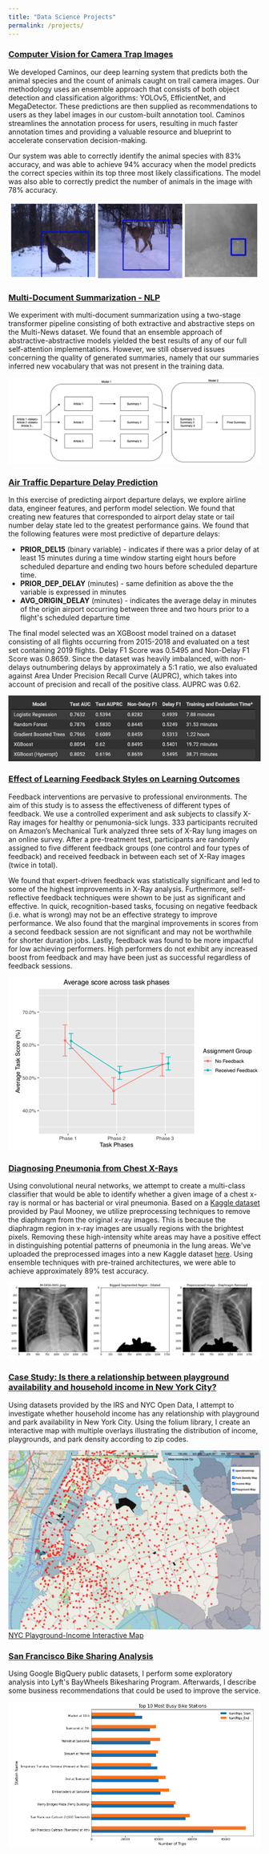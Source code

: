 ```yaml
---
title: "Data Science Projects"
permalink: /projects/
---
```


### [Computer Vision for Camera Trap Images](https://www.ischool.berkeley.edu/projects/2021/caminos-intelligent-trail-camera-annotation)
We developed Caminos, our deep learning system that predicts both the animal species and the count of animals caught on trail camera images. Our methodology uses an ensemble approach that consists of both object detection and classification algorithms: YOLOv5, EfficientNet, and MegaDetector. These predictions are then supplied as recommendations to users as they label images in our custom-built annotation tool. Caminos streamlines the annotation process for users, resulting in much faster annotation times and providing a valuable resource and blueprint to accelerate conservation decision-making.

Our system was able to correctly identify the animal species with 83% accuracy, and was able to achieve 94% accuracy when the model predicts the correct species within its top three most likely classifications. The model was also able to correctly predict the number of animals in the image with 78% accuracy.

![Caminos Chart](/images/animals_caminos.png)


### [Multi-Document Summarization - NLP](https://github.com/juliantsang1/juliantsang1.github.io/blob/master/Multi-document%20Summarization%20with%202-Stage%20Transformers.pdf)
We experiment with multi-document summarization using a two-stage transformer pipeline consisting of both extractive and abstractive steps on the Multi-News dataset. We found that an ensemble approach of abstractive-abstractive models yielded the best results of any of our full self-attention implementations. However, we still observed issues concerning the quality of generated summaries, namely that our summaries inferred new vocabulary that was not present in the training data.

![MultiDoc Chart](/images/multidoc_model_picture.png)


### [Air Traffic Departure Delay Prediction](https://github.com/juliantsang1/juliantsang1.github.io/blob/master/W261_airport_delays.ipynb)
In this exercise of predicting airport departure delays, we explore airline data, engineer features, and perform model selection.
We found that creating new features that corresponded to airport delay state or tail number delay state led to the greatest performance gains. We found that the following features were most predictive of departure delays:
  * **PRIOR_DEL15** (binary variable) - indicates if there was a prior delay of at least 15 minutes during a time window starting eight hours before scheduled departure and ending two hours before scheduled departure time.
  * **PRIOR_DEP_DELAY** (minutes) - same definition as above the the variable is expressed in minutes
  * **AVG_ORIGIN_DELAY** (minutes) - indicates the average delay in minutes of the origin airport occurring between three and two hours prior to a flight's scheduled departure time

The final model selected was an XGBoost model trained on a dataset consisting of all flights occurring from 2015-2018 and evaluated on a test set containing 2019 flights. Delay F1 Score was 0.5495 and Non-Delay F1 Score was 0.8659. Since the dataset was heavily imbalanced, with non-delays outnumbering delays by approximately a 5:1 ratio, we also evaluated against Area Under Precision Recall Curve (AUPRC), which takes into account of precision and recall of the positive class. AUPRC was 0.62.

![Model Results Chart](/images/airport_delay_model_results.png)


### [Effect of Learning Feedback Styles on Learning Outcomes](https://github.com/juliantsang1/juliantsang1.github.io/blob/master/W241_Final_Report_Battle_Khoury_Hung_Tsang.pdf)
Feedback interventions are pervasive to professional environments. The aim of this study is to assess the effectiveness of different types of feedback. We use a controlled experiment and ask subjects to classify X-Ray images for healthy or penumonia-sick lungs. 333 participants recruited on Amazon’s Mechanical Turk analyzed three sets of X-Ray lung images on an online survey. After a pre-treatment test, participants are randomly assigned to five different feedback groups (one control and four types of feedback) and received feedback in between each set of X-Ray images (twice in total).

We found that expert-driven feedback was statistically significant and led to some of the highest improvements in X-Ray analysis. Furthermore, self-reflective feedback techniques were shown to be just as significant and effective. In quick, recognition-based tasks, focusing on negative feedback (i.e. what is wrong) may not be an effective strategy to improve performance. We also found that the marginal improvements in scores from a second feedback session are not significant and may not be worthwhile for shorter duration jobs. Lastly, feedback was found to be more impactful for low achieving performers. High performers do not exhibit any increased boost from feedback and may have been just as successful regardless of feedback sessions.

![Experiment Result Chart](/images/task_experiment_result_chart.png)


### [Diagnosing Pneumonia from Chest X-Rays](https://github.com/juliantsang1/Pneumonia-Xrays/blob/main/W207_Final_Project_Kaggle_compatability_v2_Apples_to_Apples.ipynb)
Using convolutional neural networks, we attempt to create a multi-class classifier that would be able to identify whether a given image of a chest x-ray is normal or has bacterial or viral pneumonia. Based on a [Kaggle dataset](https://www.kaggle.com/paultimothymooney/chest-xray-pneumonia) provided by Paul Mooney, we utilize preprocessing techniques to remove the diaphragm from the original x-ray images. This is because the diaphragm region in x-ray images are usually regions with the brightest pixels. Removing these high-intensity white areas may have a positive effect in distinguishing potential patterns of pneumonia in the lung areas. We've uploaded the preprocessed images into a new Kaggle dataset [here](https://www.kaggle.com/juliantsang1/xray-pneumonia-preprocessing). Using ensemble techniques with pre-trained architectures, we were able to achieve approximately 89% test accuracy.

![X-Ray Preprocessing Demo](/images/pneumonia_chest_xray_preprocessing.png)


### [Case Study: Is there a relationship between playground availability and household income in New York City?](https://github.com/juliantsang1/NYCIncomePlaygrounds/blob/master/IncomeVsPlayground%20-%20Final-revised.ipynb)
Using datasets provided by the IRS and NYC Open Data, I attempt to investigate whether household income has any relationship with playground and park availability in New York City. Using the folium library, I create an interactive map with multiple overlays illustrating the distribution of income, playgrounds, and park density according to zip codes.

![Interactive Map](/images/NYC_Parks_image.png)
[NYC Playground-Income Interactive Map](https://juliantsang1.github.io/NYC-Income-Playgrounds/NYC_Choropleth_Map.html)



### [San Francisco Bike Sharing Analysis](https://github.com/juliantsang1/SFBikeshare/blob/master/Project_1.ipynb)
Using Google BigQuery public datasets, I perform some exploratory analysis into Lyft's BayWheels Bikesharing Program. Afterwards, I describe some business recommendations that could be used to improve the service.

![SF Bikeshare chart](/images/sf_bikeshare_chart_image.png)
